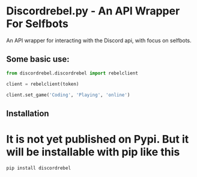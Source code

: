 # Discordrebel.py - An API Wrapper For Selfbots
An API wrapper for interacting with the Discord api, with focus on selfbots.

## Some basic use:
```py
from discordrebel.discordrebel import rebelclient

client = rebelclient(token)

client.set_game('Coding', 'Playing', 'online')
```

## Installation
# It is not yet published on Pypi. But it will be installable with pip like this
```pip install discordrebel```